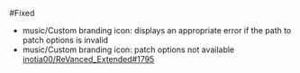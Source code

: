 #Fixed

- music/Custom branding icon: displays an appropriate error if the path to patch options is invalid
- music/Custom branding icon: patch options not available [inotia00/ReVanced_Extended#1795](https://github.com/inotia00/ReVanced_Extended/issues/1795)
